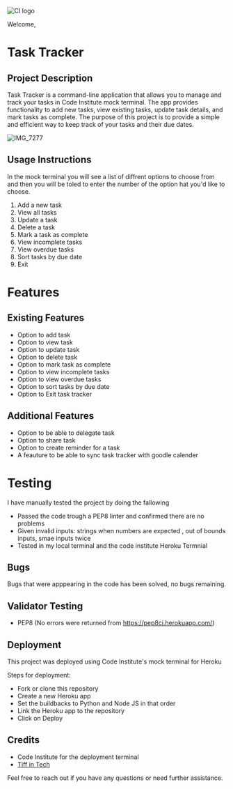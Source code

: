 ![CI logo](https://codeinstitute.s3.amazonaws.com/fullstack/ci_logo_small.png)

Welcome,

# Task Tracker

## Project Description
Task Tracker is a command-line application that allows you to manage and track your tasks in Code Institute mock terminal. The app provides functionality to add new tasks, view existing tasks, update task details, and mark tasks as complete. The purpose of this project is to provide a simple and efficient way to keep track of your tasks and their due dates.

![IMG_7277](https://github.com/MayaJJ/task-tracker/assets/127303012/5ac4f21d-2244-44d9-92b0-6dfe32f7cc2e)

## Usage Instructions


In the mock terminal you will see a list of diffrent options to choose from and then you will be toled to enter the number of the option hat you'd like to choose.

1. Add a new task
2. View all tasks
3. Update a task
4. Delete a task
5. Mark a task as complete
6. View incomplete tasks
7. View overdue tasks
8. Sort tasks by due date
9. Exit

# Features

## Existing Features
- Option to add task
- Option to view task
- Option to update task
- Option to delete task
- Option to mark task as complete
- Option to view incomplete tasks
- Option to view overdue tasks
- Option to sort tasks by due date
- Option to Exit task tracker

## Additional Features
- Option to be able to delegate task
- Option to share task
- Option to create reminder for a task 
- A feauture to be able to sync task tracker with goodle calender


# Testing

I have manually tested the project by doing the fallowing 

- Passed the code trough a PEP8 linter and confirmed there are no problems
- Given invalid inputs: strings when numbers are expected , out of bounds inputs, smae inputs twice
- Tested in my local terminal and the code institute Heroku Termnial

## Bugs

Bugs that were apppearing in the code has been solved, no bugs remaining.

## Validator Testing

- PEP8 (No errors were returned from https://pep8ci.herokuapp.com/)
 
## Deployment
This project was deployed using Code Institute's mock terminal for Heroku

Steps for deployment:
 - Fork or clone this repository
 - Create a new Heroku app
 - Set the buildbacks to Python and Node JS in that order
 - Link the Heroku app to the repository
 - Click on Deploy

## Credits

- Code Institute for the deployment terminal
- [Tiff in Tech](https://www.youtube.com/watch?v=LXsdt6RMNfY&t=29s)

Feel free to reach out if you have any questions or need further assistance.


[def]: /workspace/task-tracker/pyscreenshot.jpg
